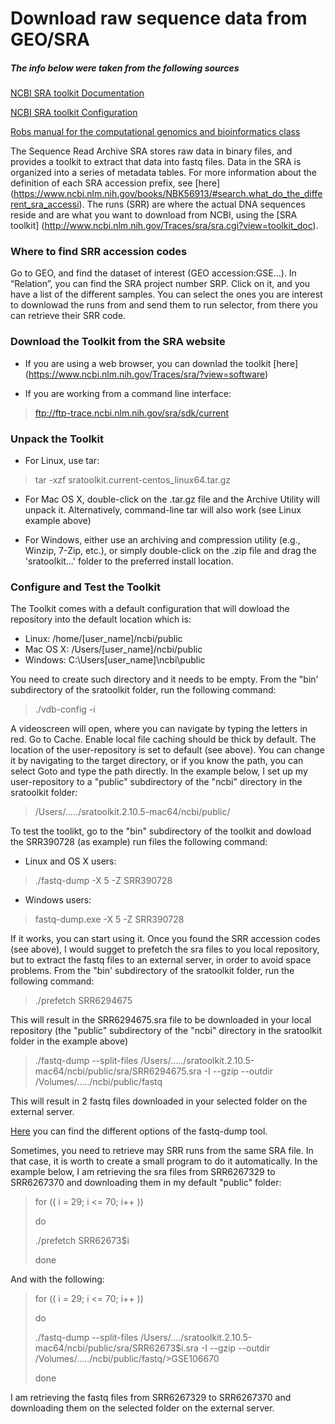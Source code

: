 # **Download raw sequence data from GEO/SRA**

##### The info below were taken from the following sources

[NCBI SRA toolkit Documentation](http://www.ncbi.nlm.nih.gov/Traces/sra/sra.cgi?view=toolkit_doc)

[NCBI SRA toolkit Configuration](https://github.com/ncbi/sra-tools/wiki/05.-Toolkit-Configuration)

[Robs manual for the computational genomics and bioinformatics class](https://linsalrob.github.io/ComputationalGenomicsManual/Databases/SRA.html)

The Sequence Read Archive SRA stores raw data in binary files, and provides a toolkit to extract that data into fastq files. Data in the SRA is organized into a series of metadata tables. For more information about the definition of each SRA accession prefix, see [here] (https://www.ncbi.nlm.nih.gov/books/NBK56913/#search.what_do_the_different_sra_accessi). The runs (SRR) are where the actual DNA sequences reside and are what you want to download from NCBI, using the [SRA toolkit] (http://www.ncbi.nlm.nih.gov/Traces/sra/sra.cgi?view=toolkit_doc).

### Where to find SRR accession codes
Go to GEO, and find the dataset of interest (GEO accession:GSE…). In “Relation”, you can find the SRA project number SRP. Click on it, and you have a list of the different samples. You can select the ones you are interest to downlowad the runs from and send them to run selector, from there you can retrieve their SRR code.


### Download the Toolkit from the SRA website

* If you are using a web browser, you can downlad the toolkit [here] (https://www.ncbi.nlm.nih.gov/Traces/sra/?view=software)

*	If you are working from a command line interface: 
> ftp://ftp-trace.ncbi.nlm.nih.gov/sra/sdk/current


### Unpack the Toolkit
* For Linux, use tar:
> tar -xzf sratoolkit.current-centos_linux64.tar.gz

* For Mac OS X, double-click on the .tar.gz file and the Archive Utility will unpack it. Alternatively, command-line tar will also work (see Linux example above)

* For Windows, either use an archiving and compression utility (e.g., Winzip, 7-Zip, etc.), or simply double-click on the .zip file and drag the 'sratoolkit...' folder to the preferred install location.


### Configure and Test the Toolkit

The Toolkit comes with a default configuration that will dowload the repository into the default location which is:

* Linux: /home/[user_name]/ncbi/public
* Mac OS X: /Users/[user_name]/ncbi/public
* Windows: C:\Users\[user_name]\ncbi\public

You need to create such directory and it needs to be empty.
From the "bin' subdirectory of the sratoolkit folder, run the following command:

> ./vdb-config -i

A videoscreen will open, where you can navigate by typing the letters in red. Go to Cache. Enable local file caching should be thick by default. The location of the user-repository is set to default (see above). You can change it by navigating to the target directory, or if you know the path, you can select Goto and type the path directly.
In the example below, I set up my user-repository to a "public" subdirectory of the "ncbi" directory in the sratoolkit folder: 

> /Users/...../sratoolkit.2.10.5-mac64/ncbi/public/


To test the toolikt, go to the "bin" subdirectory of the toolkit and dowload the SRR390728 (as example) run files the following command:

* Linux and OS X users:
> ./fastq-dump -X 5 -Z SRR390728

* Windows users:
> fastq-dump.exe -X 5 -Z SRR390728


If it works, you can start using it. Once you found the SRR accession codes (see above), I would sugget to prefetch the sra files to you local repository, but to extract the fastq files to an external server, in order to avoid space problems.
From the "bin' subdirectory of the sratoolkit folder, run the following command:

> ./prefetch SRR6294675

This will result in the SRR6294675.sra file to be downloaded in your local repository (the "public" subdirectory of the "ncbi" directory in the sratoolkit folder in the example above)

> ./fastq-dump --split-files /Users/...../sratoolkit.2.10.5-mac64/ncbi/public/sra/SRR6294675.sra -I --gzip --outdir /Volumes/...../ncbi/public/fastq

This will result in 2 fastq files downloaded in your selected folder on the external server.


[Here](https://ncbi.github.io/sra-tools/fastq-dump.html) you can find the different options of the fastq-dump tool.

Sometimes, you need to retrieve may SRR runs from the same SRA file. In that case, it is worth to create a small program to do it automatically. In the example below, I am retrieving the sra files from SRR6267329 to SRR6267370 and downloading them in my default "public" folder:

>for (( i = 29; i <= 70; i++ ))
>
>do
>
>./prefetch SRR62673$i
>
>done

And with the following:

>for (( i = 29; i <= 70; i++ ))
>
>do
>
>./fastq-dump --split-files /Users/..../sratoolkit.2.10.5-mac64/ncbi/public/sra/SRR62673$i.sra -I --gzip --outdir /Volumes/...../ncbi/public/fastq/>GSE106670
>
>done

I am retrieving the fastq files from SRR6267329 to SRR6267370 and downloading them on the selected folder on the external server.

